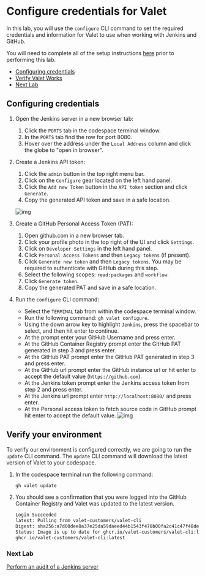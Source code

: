 # Configure credentials for Valet

In this lab, you will use the `configure` CLI command to set the required credentials and information for Valet to use when working with Jenkins and GitHub.

You will need to complete all of the setup instructions [here](./readme.md#configure-your-codespace) prior to performing this lab.

- [Configuring credentials](#configuring-credentials)
- [Verify Valet Works](#verify-valet-works)
- [Next Lab](#next-lab)

## Configuring credentials

1. Open the Jenkins server in a new browser tab:
   1. Click the `PORTS` tab in the codespace terminal window.
   2. In the `PORTS` tab find the row for port 8080.
   3. Hover over the address under the `Local Address` column and click the globe to "open in browser".

2. Create a Jenkins API token:
   1. Click the `admin` button in the top right menu bar.
   2. Click on the `Configure` gear located on the left hand panel.
   3. Click the `Add new Token` button in the `API token` section and click `Generate`.
   4. Copy the generated API token and save in a safe location.

   ![img](https://user-images.githubusercontent.com/19557880/184041667-d06cb7f2-a885-474e-b728-7567314aeaf3.png)

3. Create a GitHub Personal Access Token (PAT):
    1. Open github.com in a new browser tab.
    2. Click your profile photo in the top right of the UI and click `Settings`.
    3. Click on `Developer Settings` in the left hand panel.
    4. Click `Personal Access Tokens` and then `Legacy tokens` (if present).
    5. Click `Generate new token` and then `Legacy tokens`. You may be required to authenticate with GitHub during this step.
    6. Select the following scopes: `read:packages` and `workflow`.
    7. Click `Generate token`.
    8. Copy the generated PAT and save in a safe location.
4. Run the `configure` CLI command:
   - Select the `TERMINAL` tab from within the codespace terminal window.
   - Run the following command: `gh valet configure`.
   - Using the down arrow key to highlight `Jenkins`, press the spacebar to select, and then hit enter to continue.
   - At the prompt enter your GitHub Username and press enter.
   - At the GitHub Container Registry prompt enter the GitHub PAT generated in step 3 and press enter.
   - At the GitHub PAT prompt enter the GitHub PAT generated in step 3 and press enter.
   - At the GitHub url prompt enter the GitHub instance url or hit enter to accept the default value (`https://github.com`).
   - At the Jenkins token prompt enter the Jenkins access token from step 2 and press enter.
   - At the Jenkins url prompt enter `http://localhost:8080/` and press enter.
   - At the Personal access token to fetch source code in GitHub prompt hit enter to accept the default value.
   ![img](https://user-images.githubusercontent.com/19557880/184041328-ce54ea22-b0cd-4c84-b02c-10ad7b09ad89.png)

## Verify your environment

To verify our environment is configured correctly, we are going to run the `update` CLI command. The `update` CLI command will download the latest version of Valet to your codespace.

1. In the codespace terminal run the following command:

   ```bash
   gh valet update
   ```

2. You should see a confirmation that you were logged into the GitHub Container Registry and Valet was updated to the latest version.

   ```bash
   Login Succeeded
   latest: Pulling from valet-customers/valet-cli
   Digest: sha256:a7d00dee8a37e25da59daeed44b1543f476b00fa2c41c47f48deeaf34a215bbb
   Status: Image is up to date for ghcr.io/valet-customers/valet-cli:latest
   ghcr.io/valet-customers/valet-cli:latest
   ```

### Next Lab

[Perform an audit of a Jenkins server](2-audit.md#perform-an-audit-of-a-jenkins-server)
